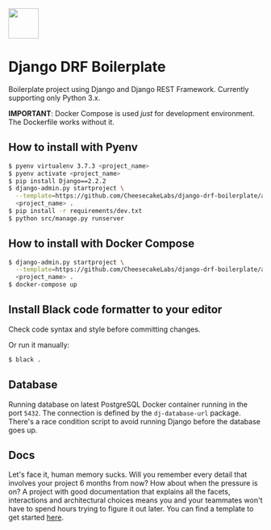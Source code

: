 <img src="https://s3-us-west-2.amazonaws.com/ckl-generic-hosting/cheesecake-logo-blue.png" height="60">

# Django DRF Boilerplate
Boilerplate project using Django and Django REST Framework.
Currently supporting only Python 3.x.

**IMPORTANT**:
Docker Compose is used *just* for development environment. The Dockerfile works without it.

## How to install with Pyenv

```bash
$ pyenv virtualenv 3.7.3 <project_name>
$ pyenv activate <project_name>
$ pip install Django==2.2.2
$ django-admin.py startproject \
  --template=https://github.com/CheesecakeLabs/django-drf-boilerplate/archive/master.zip \
  <project_name> .
$ pip install -r requirements/dev.txt
$ python src/manage.py runserver
```

## How to install with Docker Compose

```bash
$ django-admin.py startproject \
  --template=https://github.com/CheesecakeLabs/django-drf-boilerplate/archive/master.zip \
  <project_name> .
$ docker-compose up
```

## Install Black code formatter to your editor
Check code syntax and style before committing changes.

Or run it manually:
```bash
$ black .
```

## Database
Running database on latest PostgreSQL Docker container running in the port `5432`. The connection is defined by the `dj-database-url` package. There's a race condition script to avoid running Django before the database goes up.

## Docs
Let's face it, human memory sucks. Will you remember every detail that involves your project 6 months from now? How about when the pressure is on? A project with good documentation that explains all the facets, interactions and architectural choices means you and your teammates won't have to spend hours trying to figure it out later. You can find a template to get started [here](https://github.com/CheesecakeLabs/django-drf-boilerplate/wiki/Docs-Template).
